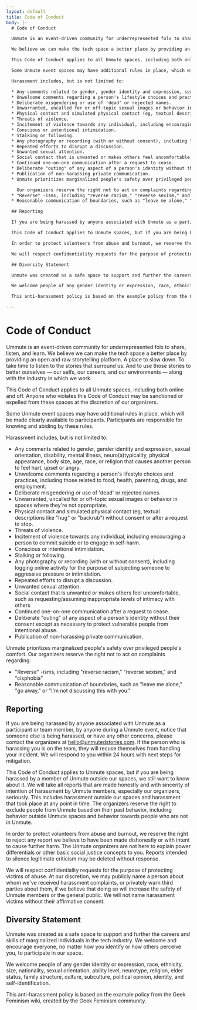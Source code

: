 ```yaml
---
layout: default
title: Code of Conduct
body: |-
  # Code of Conduct

  Ummute is an event-driven community for underrepresented folx to share, listen, and learn.

  We believe we can make the tech space a better place by providing an open and raw storytelling platform. A place to slow down. To take time to listen to the stories that surround us. And to use those stories to better ourselves — our selfs, our careers, and our environments — along with the industry in which we work.

  This Code of Conduct applies to all Unmute spaces, including both online and off. Anyone who violates this Code of Conduct may be sanctioned or expelled from these spaces at the discretion of our organizers.

  Some Unmute event spaces may have additional rules in place, which will be made clearly available to participants. Participants are responsible for knowing and abiding by these rules.

  Harassment includes, but is not limited to:

  * Any comments related to gender, gender identity and expression, sexual orientation, disability, mental illness, neuro(a)typicality, physical appearance, body size, age, race, or religion that causes another person to feel hurt, upset or angry.
  * Unwelcome comments regarding a person's lifestyle choices and practices, including those related to food, health, parenting, drugs, and employment.
  * Deliberate misgendering or use of 'dead' or rejected names.
  * Unwarranted, uncalled for or off-topic sexual images or behavior in spaces where they're not appropriate.
  * Physical contact and simulated physical contact (eg, textual descriptions like "hug" or "backrub") without consent or after a request to stop.
  * Threats of violence.
  * Incitement of violence towards any individual, including encouraging a person to commit suicide or to engage in self-harm.
  * Conscious or intentional intimidation.
  * Stalking or following.
  * Any photography or recording (with or without consent), including logging online activity for the purpose of subjecting someone to aggressive pressure or intimidation.
  * Repeated efforts to disrupt a discussion.
  * Unwanted sexual attention.
  * Social contact that is unwanted or makes others feel uncomfortable, such as requesting/assuming inappropriate levels of intimacy with others
  * Continued one-on-one communication after a request to cease.
  * Deliberate "outing" of any aspect of a person's identity without their consent except as necessary to protect vulnerable people from intentional abuse.
  * Publication of non-harassing private communication.
  * Unmute prioritizes marginalized people's safety over privileged people's comfort.

    Our organizers reserve the right not to act on complaints regarding:
  * "Reverse" -isms, including "reverse racism," "reverse sexism," and "cisphobia"
  * Reasonable communication of boundaries, such as "leave me alone," "go away," or "I'm not discussing this with you."

  ## Reporting

  If you are being harassed by anyone associated with Unmute as a participant or team member, by anyone during a Unmute event, notice that someone else is being harassed, or have any other concerns, please contact the organizers at [hello@unmutedstories.com](). If the person who is harassing you is on the team, they will recuse themselves from handling your incident. We will respond to you within 24 hours with next steps for mitigation.

  This Code of Conduct applies to Unmute spaces, but if you are being harassed by a member of Unmute outside our spaces, we still want to know about it. We will take all reports that are made honestly and with sincerity of intention of harassment by Unmute members, especially our organizers, seriously. This includes harassment outside our spaces and harassment that took place at any point in time. The organizers reserve the right to exclude people from Unmute based on their past behavior, including behavior outside Unmute spaces and behavior towards people who are not in Unmute.

  In order to protect volunteers from abuse and burnout, we reserve the right to reject any report we believe to have been made dishonestly or with intent to cause further harm. The Unmute organizers are not here to explain power differentials or other basic social justice concepts to you. Reports intended to silence legitimate criticism may be deleted without response.

  We will respect confidentiality requests for the purpose of protecting victims of abuse. At our discretion, we may publicly name a person about whom we've received harassment complaints, or privately warn third parties about them, if we believe that doing so will increase the safety of Unmute members or the general public. We will not name harassment victims without their affirmative consent.

  ## Diversity Statement

  Unmute was created as a safe space to support and further the careers and skills of marginalized individuals in the tech industry. We welcome and encourage everyone, no matter how you identify or how others perceive you, to participate in our space.

  We welcome people of any gender identity or expression, race, ethnicity, size, nationality, sexual orientation, ability level, neurotype, religion, elder status, family structure, culture, subculture, political opinion, identity, and self-identification.

  This anti-harassment policy is based on the example policy from the Geek Feminism wiki, created by the Geek Feminism community.

---
```

# Code of Conduct

Ummute is an event-driven community for underrepresented folx to share, listen, and learn.
We believe we can make the tech space a better place by providing an open and raw storytelling platform. A place to slow down. To take time to listen to the stories that surround us. And to use those stories to better ourselves — our selfs, our careers, and our environments — along with the industry in which we work.

This Code of Conduct applies to all Unmute spaces, including both online and off. Anyone who violates this Code of Conduct may be sanctioned or expelled from these spaces at the discretion of our organizers.

Some Unmute event spaces may have additional rules in place, which will be made clearly available to participants. Participants are responsible for knowing and abiding by these rules.

Harassment includes, but is not limited to:

- Any comments related to gender, gender identity and expression, sexual orientation, disability, mental illness, neuro(a)typicality, physical appearance, body size, age, race, or religion that causes another person to feel hurt, upset or angry.
- Unwelcome comments regarding a person's lifestyle choices and practices, including those related to food, health, parenting, drugs, and employment.
- Deliberate misgendering or use of 'dead' or rejected names.
- Unwarranted, uncalled for or off-topic sexual images or behavior in spaces where they're not appropriate.
- Physical contact and simulated physical contact (eg, textual descriptions like "hug" or "backrub") without consent or after a request to stop.
- Threats of violence.
- Incitement of violence towards any individual, including encouraging a person to commit suicide or to engage in self-harm.
- Conscious or intentional intimidation.
- Stalking or following.
- Any photography or recording (with or without consent), including logging online activity for the purpose of subjecting someone to aggressive pressure or intimidation.
- Repeated efforts to disrupt a discussion.
- Unwanted sexual attention.
- Social contact that is unwanted or makes others feel uncomfortable, such as requesting/assuming inappropriate levels of intimacy with others
- Continued one-on-one communication after a request to cease.
- Deliberate "outing" of any aspect of a person's identity without their consent except as necessary to protect vulnerable people from intentional abuse.
- Publication of non-harassing private communication.

Unmute prioritizes marginalized people's safety over privileged people's comfort. Our organizers reserve the right not to act on complaints regarding:

- "Reverse" -isms, including "reverse racism," "reverse sexism," and "cisphobia"
- Reasonable communication of boundaries, such as "leave me alone," "go away," or "I'm not discussing this with you."

## Reporting

If you are being harassed by anyone associated with Unmute as a participant or team member, by anyone during a Unmute event, notice that someone else is being harassed, or have any other concerns, please contact the organizers at [hello@unmutedstories.com](mailto:hello@unmutedstories.com). If the person who is harassing you is on the team, they will recuse themselves from handling your incident. We will respond to you within 24 hours with next steps for mitigation.

This Code of Conduct applies to Unmute spaces, but if you are being harassed by a member of Unmute outside our spaces, we still want to know about it. We will take all reports that are made honestly and with sincerity of intention of harassment by Unmute members, especially our organizers, seriously. This includes harassment outside our spaces and harassment that took place at any point in time. The organizers reserve the right to exclude people from Unmute based on their past behavior, including behavior outside Unmute spaces and behavior towards people who are not in Unmute.

In order to protect volunteers from abuse and burnout, we reserve the right to reject any report we believe to have been made dishonestly or with intent to cause further harm. The Unmute organizers are not here to explain power differentials or other basic social justice concepts to you. Reports intended to silence legitimate criticism may be deleted without response.

We will respect confidentiality requests for the purpose of protecting victims of abuse. At our discretion, we may publicly name a person about whom we've received harassment complaints, or privately warn third parties about them, if we believe that doing so will increase the safety of Unmute members or the general public. We will not name harassment victims without their affirmative consent.

## Diversity Statement

Unmute was created as a safe space to support and further the careers and skills of marginalized individuals in the tech industry. We welcome and encourage everyone, no matter how you identify or how others perceive you, to participate in our space.

We welcome people of any gender identity or expression, race, ethnicity, size, nationality, sexual orientation, ability level, neurotype, religion, elder status, family structure, culture, subculture, political opinion, identity, and self-identification.

This anti-harassment policy is based on the example policy from the Geek Feminism wiki, created by the Geek Feminism community.